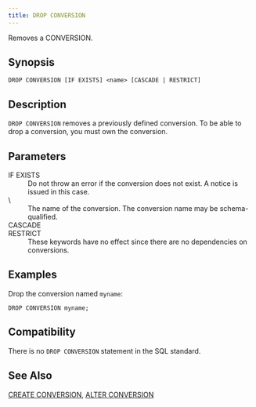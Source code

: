 ```yaml
---
title: DROP CONVERSION
---
```


<!--
Licensed to the Apache Software Foundation (ASF) under one
or more contributor license agreements.  See the NOTICE file
distributed with this work for additional information
regarding copyright ownership.  The ASF licenses this file
to you under the Apache License, Version 2.0 (the
"License"); you may not use this file except in compliance
with the License.  You may obtain a copy of the License at

  http://www.apache.org/licenses/LICENSE-2.0

Unless required by applicable law or agreed to in writing,
software distributed under the License is distributed on an
"AS IS" BASIS, WITHOUT WARRANTIES OR CONDITIONS OF ANY
KIND, either express or implied.  See the License for the
specific language governing permissions and limitations
under the License.
-->

Removes a CONVERSION.

## Synopsis<a id="topic1__section2"></a>

``` pre
DROP CONVERSION [IF EXISTS] <name> [CASCADE | RESTRICT]
```

## Description<a id="topic1__section3"></a>

`DROP CONVERSION` removes a previously defined conversion. To be able to drop a conversion, you must own the conversion.

## Parameters<a id="topic1__section4"></a>

<dt>IF EXISTS  </dt>
<dd>Do not throw an error if the conversion does not exist. A notice is issued in this case.</dd>

<dt>\<name\>   </dt>
<dd>The name of the conversion.  The conversion name may be schema-qualified.</dd>

<dt>CASCADE</dt>
<dt>RESTRICT</dt>
<dd>These keywords have no effect since there are no dependencies on conversions.</dd>

## Examples<a id="topic1__section5"></a>

Drop the conversion named `myname`:

``` pre
DROP CONVERSION myname;
```

## Compatibility<a id="topic1__section6"></a>

There is no `DROP CONVERSION` statement in the SQL standard.

## See Also<a id="topic1__section7"></a>

[CREATE CONVERSION](CREATE-CONVERSION.html), [ALTER CONVERSION](ALTER-CONVERSION.html)


